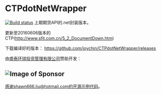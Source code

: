 # CTPdotNetWrapper

[![Build status](https://ci.appveyor.com/api/projects/status/biiillpk0ar6stv7?svg=true)](https://ci.appveyor.com/project/joychin/ctpdotnetwrapper)
上期期货API的.net封装版本。

更新至20160606版本的CTP(http://www.sfit.com.cn/5_2_DocumentDown.htm)

下载编译好的版本： https://github.com/joychin/CTPdotNetWrapper/releases

由[盛泰环球投资管理有限公司](http://www.suntideglobal.com)赞助开发：

![Image of Sponsor](http://www.suntideglobal.com/Images/Icons/logo-hori.png)
---------------------------------------------------------------------------------------------
感谢shawn666.liu@hotmail.com的开源示例代码。

